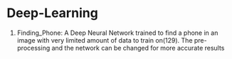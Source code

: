 # Deep-Learning
1) Finding_Phone: A Deep Neural Network trained to find a phone in an image with very limited amount of data to train on(129). The pre-processing and the network can be changed for more accurate results 
